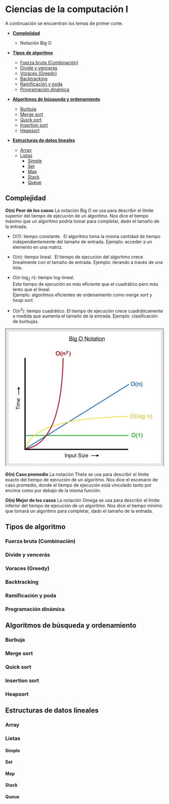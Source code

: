 # Ciencias de la computación I

A continuación se encuentran los temas de primer corte.

- **[Complejidad](#Complejidad)** 
    - Notación Big O

- **[Tipos de algoritmo](#Tipos-de-algoritmo)**
    - [Fuerza bruta (Combinación)](#Fuerza-bruta-(Combinación))
    - [Divide y vencerás](#Divide-y-vencerás)
    - [Voraces (Greedy)](#Voraces-(Greedy))
    - [Backtracking](#Backtracking)
    - [Ramificación y poda](#Ramificación-y-poda)
    - [Programación dinámica](#Programación-dinámica)

- **[Algoritmos de búsqueda y ordenamiento](#Algoritmos-de-búsqueda-y-ordenamiento)**
    - [Burbuja](#burbuja)
    - [Merge sort](#merge-sort)
    - [Quick sort](#quick-sort)
    - [Insertion sort](#insertion-sort)
    - [Heapsort](#heapsort)

- **[Estructuras de datos lineales](#estructuras-de-datos-lineales)**
    - [Array](#array)
    - [Listas](#listas)
        - [Simple](#simple)
        - [Set](#set)
        - [Map](#map)
        - [Stack](#stack)
        - [Queue](#queue)

## Complejidad

**O(n) Peor de los casos**
La notación Big O se usa para describir el límite superior del tiempo de ejecución de un algoritmo. Nos dice el tiempo máximo que un algoritmo podría tomar para completar, dado el tamaño de la entrada.

- O(1): tiempo constante. 
El algoritmo toma la misma cantidad de tiempo independientemente del tamaño de entrada. 
Ejemplo: acceder a un elemento en una matriz.

- O(n): tiempo lineal. 
El tiempo de ejecución del algoritmo crece linealmente con el tamaño de entrada. 
Ejemplo: iterando a través de una lista.

- O(n log<sub>2</sub> n): tiempo log-lineal.  
Este tiempo de ejecución es más eficiente que el cuadrático pero más lento que el lineal.  
Ejemplo: algoritmos eficientes de ordenamiento como *merge sort* y *heap sort*.

- O(n<sup>2</sup>): tiempo cuadrático. 
El tiempo de ejecución crece cuadráticamente a medida que aumenta el tamaño de la entrada.
Ejemplo: clasificación de burbujas.

![Big O notation](images/bigO.png)

**Θ(n) Caso promedio**
La notación Theta se usa para describir el límite exacto del tiempo de ejecución de un algoritmo. Nos dice el escenario de caso promedio, donde el tiempo de ejecución está vinculado tanto por encima como por debajo de la misma función.

**Ω(n) Mejor de los casos**
La notación Omega se usa para describir el límite inferior del tiempo de ejecución de un algoritmo. Nos dice el tiempo mínimo que tomará un algoritmo para completar, dado el tamaño de la entrada.

## Tipos de algoritmo
### Fuerza bruta (Combinación)
### Divide y vencerás
### Voraces (Greedy)
### Backtracking
### Ramificación y poda
### Programación dinámica

## Algoritmos de búsqueda y ordenamiento
### Burbuja
### Merge sort
### Quick sort
### Insertion sort
### Heapsort

## Estructuras de datos lineales
### Array
### Listas
#### Simple
#### Set
#### Map
#### Stack
#### Queue